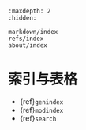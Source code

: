 ```{include} ../README.md
```

```{toctree}
:maxdepth: 2
:hidden:

markdown/index
refs/index
about/index
```

# 索引与表格

* {ref}`genindex`
* {ref}`modindex`
* {ref}`search`
